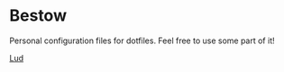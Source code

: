 # Bestow

Personal configuration files for dotfiles. Feel free to use some part of it!

[Lud](https://lud.cc)
